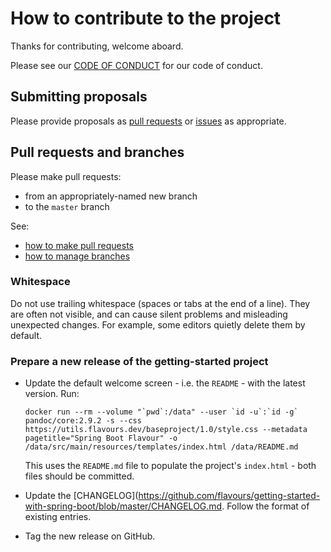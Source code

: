 # How to contribute to the project

Thanks for contributing, welcome aboard.

Please see our [CODE OF CONDUCT](./CODE_OF_CONDUCT.md) for our code of conduct.


## Submitting proposals

Please provide proposals as
[pull requests](https://github.com/flavours/getting-started-with-spring-boot/pulls)
or
[issues](https://github.com/flavours/getting-started-with-spring-boot/issues) as appropriate.


## Pull requests and branches

Please make pull requests:

* from an appropriately-named new branch
* to the ``master`` branch

See: 

* [how to make pull requests](https://help.github.com/articles/using-pull-requests/)
* [how to manage branches](https://help.github.com/articles/creating-and-deleting-branches-within-your-repository/)


### Whitespace

Do not use trailing whitespace (spaces or tabs at the end of a line). They are often not visible, and can cause silent 
problems and misleading unexpected changes. For example, some editors quietly delete them by default.


### Prepare a new release of the getting-started project

* Update the default welcome screen - i.e. the ``README`` - with the latest version. Run:

  ```
  docker run --rm --volume "`pwd`:/data" --user `id -u`:`id -g` pandoc/core:2.9.2 -s --css https://utils.flavours.dev/baseproject/1.0/style.css --metadata pagetitle="Spring Boot Flavour" -o /data/src/main/resources/templates/index.html /data/README.md
  ```

  This uses the ``README.md`` file to populate the project's ``index.html`` - both files should be committed.

* Update the [CHANGELOG](https://github.com/flavours/getting-started-with-spring-boot/blob/master/CHANGELOG.md. Follow 
  the format of existing entries.

* Tag the new release on GitHub.
